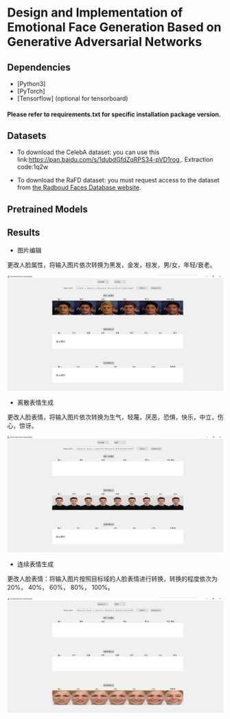 # Design and Implementation of Emotional Face Generation Based on Generative Adversarial Networks

## Dependencies
- [Python3]
- [PyTorch]
- [Tensorflow] (optional for tensorboard)

#### Please refer to requirements.txt for specific installation package version.

## Datasets
- To download the CelebA dataset:
you can use this link:[https://pan.baidu.com/s/1dubdGfdZqRPS34-pVD1rog ](https://pan.baidu.com/s/1dubdGfdZqRPS34-pVD1rog).
Extraction code:1q2w 

- To download the RaFD dataset: you must request access to the dataset from [the Radboud Faces Database website](http://www.socsci.ru.nl:8180/RaFD2/RaFD?p=main). 

## Pretrained Models

## Results

- 图片编辑

更改人脸属性，将输入图片依次转换为黑发，金发，棕发，男/女，年轻/衰老。

![img1](https://github.com/Hegemony/Design-and-Implementation-of-Emotional-Face-Generation-Based-on-Generative-Adversarial-Networks/blob/main/imgs_store/1.png)

- 离散表情生成

更改人脸表情，将输入图片依次转换为生气，轻蔑，厌恶，恐惧，快乐，中立，伤心，惊讶。

![img2](https://github.com/Hegemony/Design-and-Implementation-of-Emotional-Face-Generation-Based-on-Generative-Adversarial-Networks/blob/main/imgs_store/2.png)

- 连续表情生成

更改人脸表情：将输入图片按照目标域的人脸表情进行转换，转换的程度依次为20%， 40%， 60%， 80%， 100%。

![img3](https://github.com/Hegemony/Design-and-Implementation-of-Emotional-Face-Generation-Based-on-Generative-Adversarial-Networks/blob/main/imgs_store/3.png)
